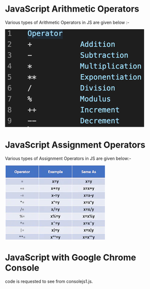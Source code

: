 # JavaScript Arithmetic Operators

Various types of Arithmetic Operators in JS are given below :-

![CHEESE!](Operators.png)

# JavaScript Assignment Operators

Various types of Assignment Operators in JS are given below:-

![CHEESE!](assignmentOperator.webp)

# JavaScript with Google Chrome Console

code is requested to see from consolejs1.js.
